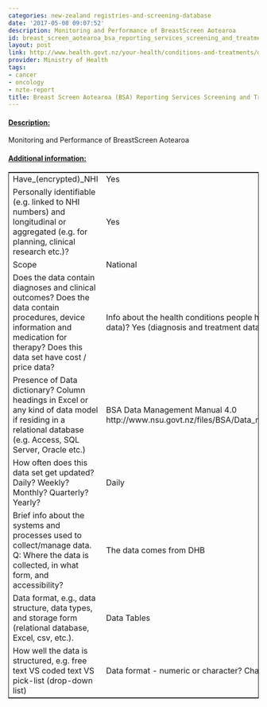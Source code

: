 ```yaml
---
categories: new-zealand registries-and-screening-database
date: '2017-05-08 09:07:52'
description: Monitoring and Performance of BreastScreen Aotearoa
id: breast_screen_aotearoa_bsa_reporting_services_screening_and_treatment_data
layout: post
link: http://www.health.govt.nz/your-health/conditions-and-treatments/diseases-and-illnesses/breast-cancer
provider: Ministry of Health
tags:
- cancer
- oncology
- nzte-report
title: Breast Screen Aotearoa (BSA) Reporting Services Screening and Treatment Data
---
```



 <h4> <u>Description:</u> </h4>
Monitoring and Performance of BreastScreen Aotearoa
 <h4> <u>Additional information:</u> </h4>
 <table style="border: 1px solid">
 <tr> <td width="40%">Have_(encrypted)_NHI</td> <td>Yes</td> </tr>
 <tr> <td width="40%">Personally identifiable (e.g. linked to NHI numbers) and longitudinal or aggregated (e.g. for planning, clinical research etc.)?</td> <td>Yes</td> </tr>
 <tr> <td width="40%">Scope</td> <td>National</td> </tr>
 <tr> <td width="40%">Does the data contain diagnoses and clinical outcomes?
Does the data contain procedures, device information and medication for therapy?
Does this data set have cost / price data?</td> <td>Info about the health conditions people have (e.g. diagnosis data)? Yes (diagnosis and treatment data). Cost/price data? No</td> </tr>
 <tr> <td width="40%">Presence of Data dictionary? Column headings in Excel or any kind of data model if residing in a relational database (e.g. Access, SQL Server, Oracle etc.) </td> <td>BSA Data Management Manual 4.0 http://www.nsu.govt.nz/files/BSA/Data_management_manual.pdf</td> </tr>
 <tr> <td width="40%">How often does this data set get updated? Daily? Weekly? Monthly? Quarterly? Yearly?</td> <td>Daily</td> </tr>
 <tr> <td width="40%">Brief info about the systems and processes used to collect/manage data. Q: Where the data is collected, in what form, and accessibility?</td> <td>The data comes from DHB</td> </tr>
 <tr> <td width="40%">Data format, e.g., data structure, data types, and storage form (relational database, Excel, csv, etc.).</td> <td>Data Tables</td> </tr>
 <tr> <td width="40%">How well the data is structured, e.g. free text VS coded text VS pick-list (drop-down list)</td> <td>Data format - numeric or character? Character and Numeric</td> </tr>
 </table>